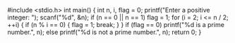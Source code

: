 #include <stdio.h>
int main() 
{
int n, i, flag = 0;
printf("Enter a positive integer: ");
scanf("%d", &n);
if (n == 0 || n == 1)
flag = 1;
for (i = 2; i <= n / 2; ++i)
{
if (n % i == 0) 
{
flag = 1;
break;
}
}
if (flag == 0)
printf("%d is a prime number.", n);
else
printf("%d is not a prime number.", n);
return 0;
}
